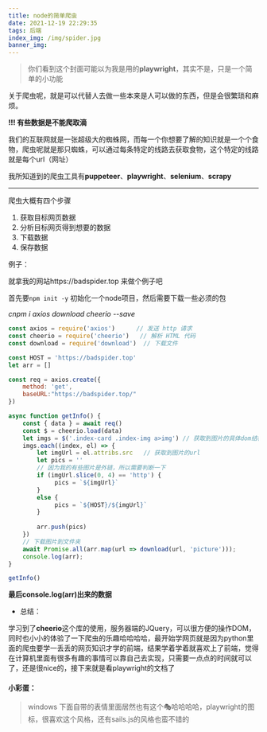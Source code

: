 ```yaml
---
title: node的简单爬虫
date: 2021-12-19 22:29:35
tags: 后端
index_img: /img/spider.jpg
banner_img:
---
```


> 你们看到这个封面可能以为我是用的**playwright**，其实不是，只是一个简单的小功能

关于爬虫呢，就是可以代替人去做一些本来是人可以做的东西，但是会很繁琐和麻烦。

**!!! 有些数据是不能爬取滴**

我们的互联网就是一张超级大的蜘蛛网，而每一个你想要了解的知识就是一个个食物，爬虫呢就是那只蜘蛛，可以通过每条特定的线路去获取食物，这个特定的线路就是每个url（网址）

我所知道到的爬虫工具有**puppeteer**、**playwright**、**selenium**、**scrapy**

------

爬虫大概有四个步骤

1. 获取目标网页数据
2. 分析目标网页得到想要的数据
3. 下载数据
4. 保存数据



例子：

就拿我的网站https://badspider.top  来做个例子吧

首先要`npm init -y` 初始化一个node项目，然后需要下载一些必须的包

*cnpm i axios download cheerio --save*

```javascript
const axios = require('axios') 		// 发送 http 请求
const cheerio = require('cheerio')   // 解析 HTML 代码
const download = require('download')  // 下载文件

const HOST = 'https://badspider.top'
let arr = []

const req = axios.create({
    method: 'get',
    baseURL:"https://badspider.top/"
})

async function getInfo() {
    const { data } = await req()
    const $ = cheerio.load(data)
    let imgs = $('.index-card .index-img a>img') // 获取到图片的具体dom结构
    imgs.each((index, el) => {
        let imgUrl = el.attribs.src   // 获取到图片的url
        let pics = ''
        // 因为我的有些图片是外链，所以需要判断一下
        if (imgUrl.slice(0, 4) == 'http') {
             pics = `${imgUrl}`
        }
        else {
             pics = `${HOST}/${imgUrl}`
        }
     
        arr.push(pics)
    })
    // 下载图片到文件夹
    await Promise.all(arr.map(url => download(url, 'picture')));
    console.log(arr);
}

getInfo()
```

**最后console.log(arr)出来的数据**

- 总结：

​	学习到了**cheerio**这个库的使用，服务器端的JQuery，可以很方便的操作DOM，同时也小小的体验了一下爬虫的乐趣哈哈哈哈，最开始学网页就是因为python里面的爬虫要学一丢丢的网页知识才学的前端，结果学着学着就喜欢上了前端，觉得在计算机里面有很多有趣的事情可以靠自己去实现，只需要一点点的时间就可以了，还是很nice的，接下来就是看playwright的文档了

#### 小彩蛋：

> windows 下面自带的表情里面居然也有这个🎭哈哈哈哈，playwright的图标，很喜欢这个风格，还有sails.js的风格也蛮不错的





